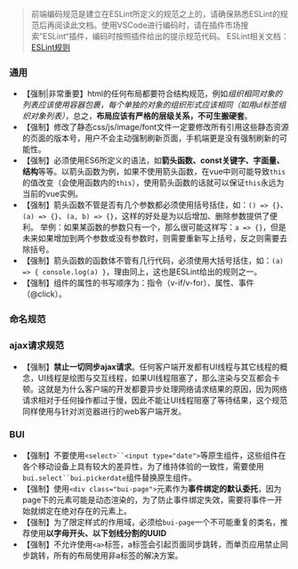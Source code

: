 > 前端编码规范是建立在ESLint所定义的规范之上的，请确保熟悉ESLint的规范后再阅读此文档。使用VSCode进行编码时，请在插件市场搜索”ESLint“插件，编码时按照插件给出的提示规范代码。
> ESLint相关文档：[ESLint规则](http://eslint.cn/docs/rules/)

###  通用
- 【强制|非常重要】html的任何布局都要符合结构规范，例如*组织相同对象的列表应该使用容器包裹，每个单独的对象的组织形式应该相同（如用ul标签组织对象列表）*，总之，**布局应该有严格的层级关系，不可生搬硬套**。
- 【强制】修改了静态css/js/image/font文件一定要修改所有引用这些静态资源的页面的版本号，用户不会主动强制刷新页面，手机端更是没有强制刷新的可能性。
- 【强制】必须使用ES6所定义的语法，如**箭头函数、const关键字、字面量、结构**等等。以箭头函数为例，如果不使用箭头函数，在vue中则可能导致`this`的值改变（会使用函数内的`this`），使用箭头函数的话就可以保证`this`永远为当前的vue实例。
- 【强制】箭头函数不管是否有几个参数都必须使用括号括住，如：`() => {}`、`(a) => {}`、`(a, b) => {}`，这样的好处是为以后增加、删除参数提供了便利。
   举例：如果某函数的参数只有一个，那么很可能这样写：`a => {}`，但是未来如果增加到两个参数或没有参数时，则需要重新写上括号，反之则需要去除括号。
- 【强制】箭头函数的函数体不管有几行代码，必须使用大括号括住，如：`(a) => { console.log(a) }`，理由同上，这也是ESLint给出的规则之一。
- 【强制】组件的属性的书写顺序为：指令（v-if/v-for）、属性、事件（@click）。



### 命名规范

### ajax请求规范
- 【强制】**禁止一切同步ajax请求**。任何客户端开发都有UI线程与其它线程的概念，UI线程是绘图与交互线程，如果UI线程阻塞了，那么渲染与交互都会卡顿。这就是为什么客户端的开发都要异步处理网络请求结果的原因，因为网络请求相对于任何操作都过于慢，因此不能让UI线程阻塞了等待结果，这个规范同样使用与针对浏览器进行的web客户端开发。


### BUI
- 【强制】不要使用`<select>``<input type="date">`等原生组件，这些组件在各个移动设备上具有较大的差异性，为了维持体验的一致性，需要使用`bui.select``bui.pickerdate`组件替换原生组件。
- 【强制】使用`<div class="bui-page">`元素作为**事件绑定的默认委托**，因为page下的元素可能是动态渲染的，为了防止事件绑定失效，需要将事件一开始就绑定在绝对存在的元素上。
- 【强制】为了限定样式的作用域，必须给`bui-page`一个不可能重复的类名，推荐使用**以字母开头、以下划线分割的UUID**
- 【强制】不允许使用`<a>`标签，a标签会引起页面同步跳转，而单页应用禁止同步跳转，所有的布局使用非a标签的解决方案。